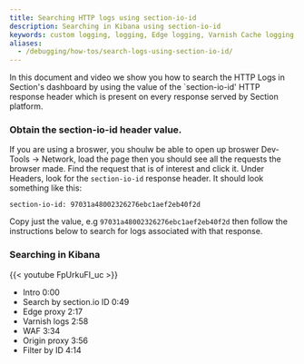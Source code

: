 ```yaml
---
title: Searching HTTP logs using section-io-id
description: Searching in Kibana using section-io-id
keywords: custom logging, logging, Edge logging, Varnish Cache logging, Kibana, Elastic Search, content delivery network, CDN
aliases: 
  - /debugging/how-tos/search-logs-using-section-io-id/
---
```


In this document and video we show you how to search the HTTP Logs in Section's dashboard by using the value of the `section-io-id' HTTP response header which is present on every response served by Section platform.

### Obtain the section-io-id header value.

If you are using a broswer, you shoulw be able to open up broswer Dev-Tools -> Network, load the page then you should see all the requests the browser made.
Find the request that is of interest and click it. Under Headers, look for the  `section-io-id` response header. It should look something like this:

```
section-io-id: 97031a48002326276ebc1aef2eb40f2d
```
Copy just the value, e.g `97031a48002326276ebc1aef2eb40f2d` then follow the instructions below to search for logs associated with that response.


### Searching in Kibana

{{< youtube FpUrkuFI_uc >}}

* Intro 0:00
* Search by section.io ID 0:49
* Edge proxy 2:17
* Varnish logs 2:58
* WAF 3:34
* Origin proxy 3:56
* Filter by ID 4:14

